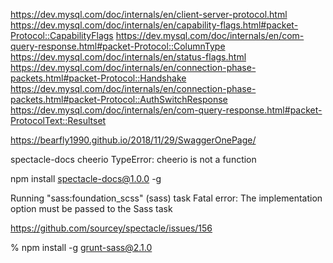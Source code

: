 https://dev.mysql.com/doc/internals/en/client-server-protocol.html
https://dev.mysql.com/doc/internals/en/capability-flags.html#packet-Protocol::CapabilityFlags
https://dev.mysql.com/doc/internals/en/com-query-response.html#packet-Protocol::ColumnType
https://dev.mysql.com/doc/internals/en/status-flags.html
https://dev.mysql.com/doc/internals/en/connection-phase-packets.html#packet-Protocol::Handshake
https://dev.mysql.com/doc/internals/en/connection-phase-packets.html#packet-Protocol::AuthSwitchResponse
https://dev.mysql.com/doc/internals/en/com-query-response.html#packet-ProtocolText::Resultset

https://bearfly1990.github.io/2018/11/29/SwaggerOnePage/

spectacle-docs cheerio TypeError: cheerio is not a function

npm install spectacle-docs@1.0.0 -g 

Running "sass:foundation_scss" (sass) task
Fatal error: The implementation option must be passed to the Sass task

https://github.com/sourcey/spectacle/issues/156

% npm install -g grunt-sass@2.1.0 


